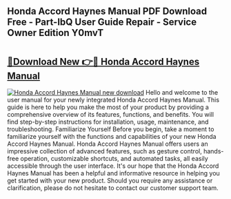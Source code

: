 ## Honda Accord Haynes Manual PDF Download Free - Part-IbQ User Guide Repair - Service Owner Edition Y0mvT

# <h2><a href="http://bc26840.oget.top/?id=Honda+Accord+Haynes+Manual">🔗Download New 👉🔴 Honda Accord Haynes Manual</a></h2>

[![Honda Accord Haynes Manual new download](https://i.imgur.com/5g1atiW.png)](http://bc26840.oget.top/?id=Honda+Accord+Haynes+Manual)
Hello and welcome to the user manual for your newly integrated Honda Accord Haynes Manual. This guide is here to help you make the most of your product by providing a comprehensive overview of its features, functions, and benefits. You will find step-by-step instructions for installation, usage, maintenance, and troubleshooting. Familiarize Yourself Before you begin, take a moment to familiarize yourself with the functions and capabilities of your new Honda Accord Haynes Manual. Honda Accord Haynes Manual offers users an impressive collection of advanced features, such as gesture control, hands-free operation, customizable shortcuts, and automated tasks, all easily accessible through the user interface. It's our hope that the Honda Accord Haynes Manual has been a helpful and informative resource in helping you get started with your new product. Should you require any assistance or clarification, please do not hesitate to contact our customer support team.
